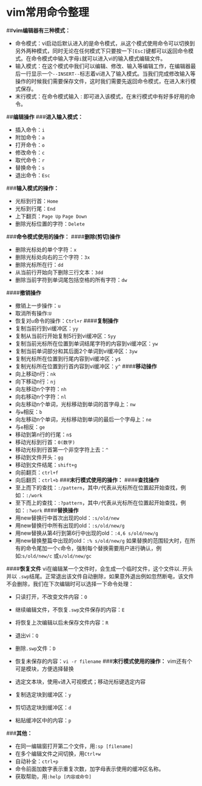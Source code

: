 ﻿# vim常用命令整理
##**vim编辑器有三种模式：**

 - 命令模式：vi启动后默认进入的是命令模式，从这个模式使用命令可以切换到另外两种模式，同时无论在任何模式下只要按一下`[Esc]`键都可以返回命令模式。在命令模式中输入字母`i`就可以进入vi的输入模式编辑文件。
 - 输入模式：在这个模式中我们可以编辑、修改、输入等编辑工作，在编辑器最后一行显示一个`--INSERT--`标志着vi进入了输入模式。当我们完成修改输入等操作的时候我们需要保存文件，这时我们需要先返回命令模式，在进入末行模式保存。
 - 末行模式：在命令模式输入`：`即可进入该模式，在末行模式中有好多好用的命令。
 
##**编辑操作**
###**进入输入模式：**
- 插入命令：`i`
- 附加命令：`a`
- 打开命令：`o`
- 修改命令：`c`
- 取代命令：`r`
- 替换命令：`s`
- 退出命令：`Esc`

###**输入模式的操作：**
- 光标到行首：`Home`
- 光标到行尾：`End`
- 上下翻页：`Page Up` `Page Down`
- 删除光标位置的字符：`Delete`

###**命令模式使用的操作：**
####**删除(剪切)操作**
- 删除光标处的单个字符：`x`
- 删除光标处向右的三个字符：`3x`
- 删除光标所在行：`dd`
- 从当前行开始向下删除三行文本：`3dd`
- 删除当前字符到单词尾包括空格的所有字符：`dw`

####**撤销操作**
- 撤销上一步操作：`u`
- 取消所有操作:`U`
- 恢复对`u`命令的操作：`Ctrl+r`
####**复制操作**
- 复制当前行到vi缓冲区：`yy`
- 复制从当前行开始复制5行到vi缓冲区：`5yy`
- 复制当前光标所在位置到单词结尾字符的内容到vi缓冲区：`yw`
- 复制当前单词部分和其后面2个单词到vi缓冲区：`3yw`
- 复制光标所在位置到行尾内容到vi缓冲区：`y$`
- 复制光标所在位置到行首内容到vi缓冲区：`y^`
####**移动操作**
- 向上移动n行：`nk`
- 向下移动n行：`nj`
- 向左移动n个字符：`nh`
- 向右移动n个字符：`nl`
- 向左移动n个单词，光标移动到单词的首字母上：`nw`
- 与`w`相反：`b`
- 向左移动n个单词，光标移动到单词的最后一个字母上：`ne`
- 与`e`相反：`ge`
- 移动到第n行的行尾：`n$`
- 移动光标到行首：`0(数字)`
- 移动光标到行首第一个非空字符上去：`^`
- 移动到文件开头：`gg`
- 移动到文件结尾：`shift+g`
- 向前翻页：`ctrl+f`
- 向后翻页：`ctrl+b`
###**末行模式使用的操作：**
####**查找操作**
- 至上而下的查找：`:/pattern`，其中`/`代表从光标所在位置起开始查找，例如：`:/work`
- 至下而上的查找：`:?pattern`，其中`/`代表从光标所在位置起开始查找，例如：`:?work`
####**替换操作**
- 用new替换行中首次出现的old：`:s/old/new`
- 用new替换行中所有出现的old：`:s/old/new/g`
- 用new替换从第4行到第6行中出现的old：`:4,6 s/old/new/g`
- 用new替换整篇中出现的old：`:% s/old/new/g`
如果替换的范围较大时，在所有的命令尾加一个`c`命令，强制每个替换需要用户进行确认，例如:`s/old/new/c` 或`s/old/new/gc`

####**恢复文件**
vi在编辑某一个文件时，会生成一个临时文件，这个文件以`.`开头并以 `.swp`结尾。正常退出该文件自动删除，如果意外退出例如忽然断电，该文件不会删除，我们在下次编辑时可以选择一下命令处理：
- 只读打开，不改变文件内容：`O`
- 继续编辑文件，不恢复`.swp`文件保存的内容：`E`
- 将恢复上次编辑以后未保存文件内容：`R`
- 退出vi：`Q`
- 删除`.swp`文件：`D`
- 恢复未保存的内容：`vi -r filename`
###**末行模式使用的操作：**
vim还有个可是模块，方便选择替换

- 选定文本块，使用`v`进入可视模式；移动光标键选定内容
- 复制选定块到缓冲区：`y`
- 剪切选定块到缓冲区：`d`
- 粘贴缓冲区中的内容：`p`

###**其他：**
- 在同一编辑窗打开第二个文件，用`:sp [filename]`
- 在多个编辑文件之间切换，用`Ctrl+w`
- 自动补全：`ctrl+p`
- 命令前面加数字表示重复次数，加字母表示使用的缓冲区名称。
- 获取帮助，用`:help [内容或命令]`

